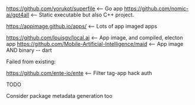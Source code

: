 https://github.com/yorukot/superfile <-- Go app
https://github.com/nomic-ai/gpt4all <-- Static executable but also C++ project.

https://appimage.github.io/apps/ <-- Lots of app imaged apps

https://github.com/louisgv/local.ai <-- App image, and compiled, electon app 
https://github.com/Mobile-Artificial-Intelligence/maid <-- App image AND binary -- dart

Failed from existing:

https://github.com/ente-io/ente <-- Filter tag-app hack auth

TODO 

Consider package metadata generation too